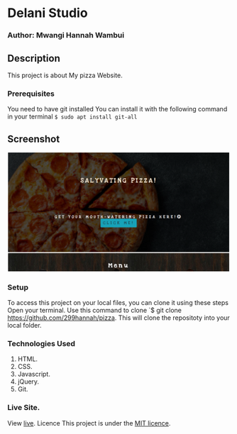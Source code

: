 # Delani Studio
### Author: Mwangi Hannah Wambui
## Description
This project is about My pizza Website.

### Prerequisites
You need to have git installed
You can install it with the following command in your terminal
`$ sudo apt install git-all`

## Screenshot
![](images/Screenshot.png)

### Setup
To access this project on your local files, you can clone it using these steps
Open your terminal.
Use this command to clone `$ git clone https://github.com/299hannah/pizza.
This will clone the repositoty into your local folder.

### Technologies Used
 1. HTML.
 1. CSS.
 1. Javascript.
 1. jQuery.
 1. Git.
### Live Site.
View [live](https://299hannah.github.io/pizza/).
Licence
This project is under the [MIT licence](licence).